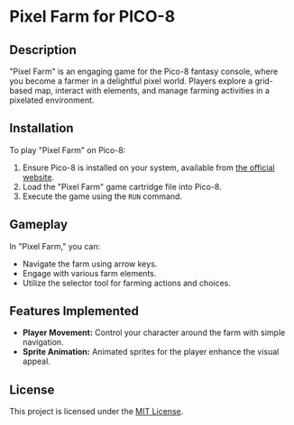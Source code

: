 # Pixel Farm for PICO-8

## Description
"Pixel Farm" is an engaging game for the Pico-8 fantasy console, where you become a farmer in a delightful pixel world. Players explore a grid-based map, interact with elements, and manage farming activities in a pixelated environment.

## Installation
To play "Pixel Farm" on Pico-8:
1. Ensure Pico-8 is installed on your system, available from [the official website](http://www.pico-8.com).
2. Load the "Pixel Farm" game cartridge file into Pico-8.
3. Execute the game using the `RUN` command.

## Gameplay
In "Pixel Farm," you can:
- Navigate the farm using arrow keys.
- Engage with various farm elements.
- Utilize the selector tool for farming actions and choices.

## Features Implemented
- **Player Movement:** Control your character around the farm with simple navigation.
- **Sprite Animation:** Animated sprites for the player enhance the visual appeal.

## License
This project is licensed under the [MIT License](https://opensource.org/licenses/MIT).
